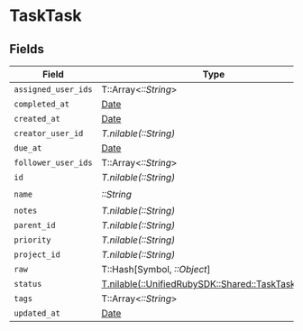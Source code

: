 # TaskTask


## Fields

| Field                                                                                        | Type                                                                                         | Required                                                                                     | Description                                                                                  |
| -------------------------------------------------------------------------------------------- | -------------------------------------------------------------------------------------------- | -------------------------------------------------------------------------------------------- | -------------------------------------------------------------------------------------------- |
| `assigned_user_ids`                                                                          | T::Array<*::String*>                                                                         | :heavy_minus_sign:                                                                           | N/A                                                                                          |
| `completed_at`                                                                               | [Date](https://ruby-doc.org/stdlib-2.6.1/libdoc/date/rdoc/Date.html)                         | :heavy_minus_sign:                                                                           | N/A                                                                                          |
| `created_at`                                                                                 | [Date](https://ruby-doc.org/stdlib-2.6.1/libdoc/date/rdoc/Date.html)                         | :heavy_minus_sign:                                                                           | N/A                                                                                          |
| `creator_user_id`                                                                            | *T.nilable(::String)*                                                                        | :heavy_minus_sign:                                                                           | N/A                                                                                          |
| `due_at`                                                                                     | [Date](https://ruby-doc.org/stdlib-2.6.1/libdoc/date/rdoc/Date.html)                         | :heavy_minus_sign:                                                                           | N/A                                                                                          |
| `follower_user_ids`                                                                          | T::Array<*::String*>                                                                         | :heavy_minus_sign:                                                                           | N/A                                                                                          |
| `id`                                                                                         | *T.nilable(::String)*                                                                        | :heavy_minus_sign:                                                                           | N/A                                                                                          |
| `name`                                                                                       | *::String*                                                                                   | :heavy_check_mark:                                                                           | N/A                                                                                          |
| `notes`                                                                                      | *T.nilable(::String)*                                                                        | :heavy_minus_sign:                                                                           | N/A                                                                                          |
| `parent_id`                                                                                  | *T.nilable(::String)*                                                                        | :heavy_minus_sign:                                                                           | N/A                                                                                          |
| `priority`                                                                                   | *T.nilable(::String)*                                                                        | :heavy_minus_sign:                                                                           | N/A                                                                                          |
| `project_id`                                                                                 | *T.nilable(::String)*                                                                        | :heavy_minus_sign:                                                                           | N/A                                                                                          |
| `raw`                                                                                        | T::Hash[Symbol, *::Object*]                                                                  | :heavy_minus_sign:                                                                           | N/A                                                                                          |
| `status`                                                                                     | [T.nilable(::UnifiedRubySDK::Shared::TaskTaskStatus)](../../models/shared/tasktaskstatus.md) | :heavy_minus_sign:                                                                           | N/A                                                                                          |
| `tags`                                                                                       | T::Array<*::String*>                                                                         | :heavy_minus_sign:                                                                           | N/A                                                                                          |
| `updated_at`                                                                                 | [Date](https://ruby-doc.org/stdlib-2.6.1/libdoc/date/rdoc/Date.html)                         | :heavy_minus_sign:                                                                           | N/A                                                                                          |